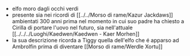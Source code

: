 - elfo moro dagli occhi verdi
- presente sia nei ricordi di [[../../Morso di rame/Kazur Jackdaws]] ambientati 300 anni prima nel momento in cui suo padre ha chiesto a Cirilla di portare l'uovo nel futuro, sia nell'attuale [[../../../Luoghi/Kaedwen/Kaedwen - Kaer Morhen]] 
- la sua descrizione ricorda a Tiggy quella dell'elfo che é apparso ad Ambrolfin prima di diventare [[Morso di rame/Werdle Xortu]] 